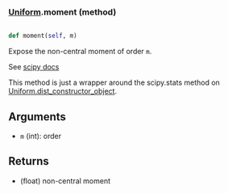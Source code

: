 ### [Uniform](Uniform.md).moment (method)


```py

def moment(self, m)

```



Expose the non-central moment of order `m`.

See [scipy docs](https://docs.scipy.org/doc/scipy/reference/generated/scipy.stats.rv_continuous.moment.html)

This method is just a wrapper around the scipy.stats method on
[Uniform.dist_constructor_object](Uniform.dist_constructor_object.md).

Arguments
----------
* `m` (int): order

Returns
---------
* (float) non-central moment

